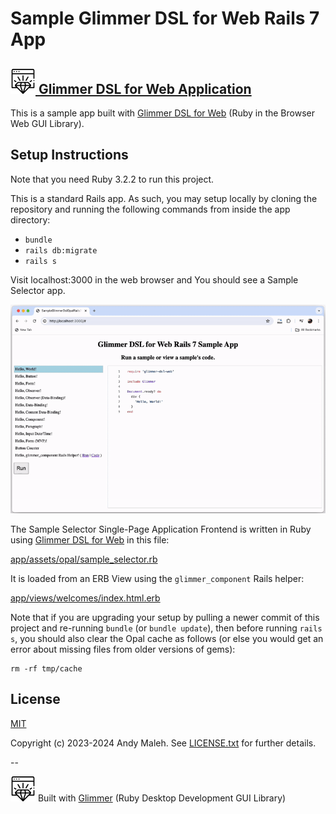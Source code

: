# Sample Glimmer DSL for Web Rails 7 App
## [<img src="https://raw.githubusercontent.com/AndyObtiva/glimmer/master/images/glimmer-logo-hi-res.png" height=40 /> Glimmer DSL for Web Application](https://github.com/AndyObtiva/glimmer-dsl-web)

This is a sample app built with [Glimmer DSL for Web](https://github.com/AndyObtiva/glimmer-dsl-web) (Ruby in the Browser Web GUI Library).

## Setup Instructions

Note that you need Ruby 3.2.2 to run this project.

This is a standard Rails app. As such, you may setup locally by cloning the repository and running the following commands from inside the app directory:
- `bundle`
- `rails db:migrate`
- `rails s`

Visit localhost:3000 in the web browser and You should see a Sample Selector app.

![Sample Screenshot](/sample-glimmer-dsl-web-rails7-app.gif)

The Sample Selector Single-Page Application Frontend is written in Ruby using [Glimmer DSL for Web](https://github.com/AndyObtiva/glimmer-dsl-web) in this file:

[app/assets/opal/sample_selector.rb](/app/assets/opal/sample_selector.rb)

It is loaded from an ERB View using the `glimmer_component` Rails helper:

[app/views/welcomes/index.html.erb](/app/views/welcomes/index.html.erb)

Note that if you are upgrading your setup by pulling a newer commit of this project and re-running `bundle` (or `bundle update`), then before running `rails s`, you should also clear the Opal cache as follows (or else you would get an error about missing files from older versions of gems):

```
rm -rf tmp/cache
```

## License

[MIT](LICENSE.txt)

Copyright (c) 2023-2024 Andy Maleh. See [LICENSE.txt](LICENSE.txt) for further details.

--

[<img src="https://raw.githubusercontent.com/AndyObtiva/glimmer/master/images/glimmer-logo-hi-res.png" height=40 />](https://github.com/AndyObtiva/glimmer) Built with [Glimmer](https://github.com/AndyObtiva/glimmer) (Ruby Desktop Development GUI Library)
